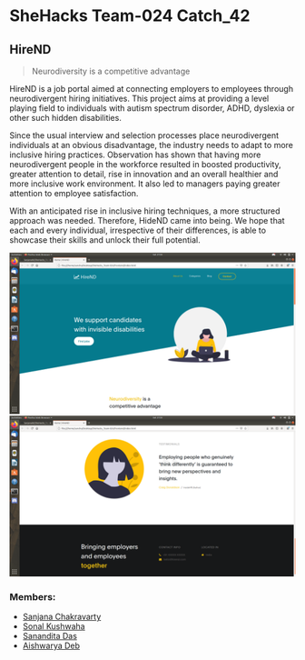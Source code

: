 # SheHacks Team-024 Catch_42

## HireND

> Neurodiversity is a competitive advantage

HireND is a job portal aimed at connecting employers to employees through neurodivergent hiring initiatives. This project aims at providing a level playing field to individuals with autism spectrum disorder, ADHD, dyslexia or other such hidden disabilities.

Since the usual interview and selection processes place neurodivergent individuals at an obvious disadvantage, the industry needs to adapt to more inclusive hiring practices. Observation has shown that having more neurodivergent people in the workforce resulted in boosted productivity, greater attention to detail, rise in innovation and an overall healthier and more inclusive work environment. It also led to managers paying greater attention to employee satisfaction.

With an anticipated rise in inclusive hiring techniques, a more structured approach was needed. Therefore, HideND came into being. We hope that each and every individual, irrespective of their differences, is able to showcase their skills and unlock their full potential.

<img src="./readme-img/home.png"/>
<img src="./readme-img/index.png"/>

### Members:

- [Sanjana Chakravarty](https://github.com/Sanjana00)
- [Sonal Kushwaha](https://github.com/sonalsk)
- [Sanandita Das](https://github.com/sanandita001)
- [Aishwarya Deb](https://github.com/Chibi-girl)
